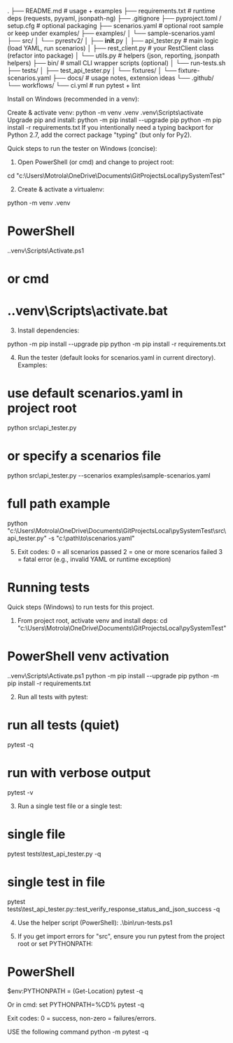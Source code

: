 .
├── README.md                  # usage + examples
├── requirements.txt           # runtime deps (requests, pyyaml, jsonpath-ng)
├── .gitignore
├── pyproject.toml / setup.cfg # optional packaging
├── scenarios.yaml             # optional root sample or keep under examples/
├── examples/
│   └── sample-scenarios.yaml
├── src/
│   └── pyrestv2/
│       ├── __init__.py
│       ├── api_tester.py     # main logic (load YAML, run scenarios)
│       ├── rest_client.py    # your RestClient class (refactor into package)
│       └── utils.py          # helpers (json, reporting, jsonpath helpers)
├── bin/                       # small CLI wrapper scripts (optional)
│   └── run-tests.sh
├── tests/
│   ├── test_api_tester.py
│   └── fixtures/
│       └── fixture-scenarios.yaml
├── docs/                      # usage notes, extension ideas
└── .github/
    └── workflows/
        └── ci.yml             # run pytest + lint



Install on Windows (recommended in a venv):

Create & activate venv:
python -m venv .venv
.venv\Scripts\activate
Upgrade pip and install:
python -m pip install --upgrade pip
python -m pip install -r requirements.txt
If you intentionally need a typing backport for Python 2.7, add the correct package "typing" (but only for Py2).


Quick steps to run the tester on Windows (concise):

1. Open PowerShell (or cmd) and change to project root:

cd "c:\Users\Motrola\OneDrive\Documents\GitProjectsLocal\pySystemTest"


2. Create & activate a virtualenv:

python -m venv .venv
# PowerShell
.\.venv\Scripts\Activate.ps1
# or cmd
# .\.venv\Scripts\activate.bat

3. Install dependencies:

python -m pip install --upgrade pip
python -m pip install -r requirements.txt


4. Run the tester (default looks for scenarios.yaml in current directory). Examples:

# use default scenarios.yaml in project root
python src\api_tester.py

# or specify a scenarios file
python src\api_tester.py --scenarios examples\sample-scenarios.yaml

# full path example
python "c:\Users\Motrola\OneDrive\Documents\GitProjectsLocal\pySystemTest\src\api_tester.py" -s "c:\path\to\scenarios.yaml"


5. Exit codes:
0 = all scenarios passed
2 = one or more scenarios failed
3 = fatal error (e.g., invalid YAML or runtime exception)


# Running tests 

Quick steps (Windows) to run tests for this project.

1. From project root, activate venv and install deps:
cd "c:\Users\Motrola\OneDrive\Documents\GitProjectsLocal\pySystemTest"
# PowerShell venv activation
.\.venv\Scripts\Activate.ps1
python -m pip install --upgrade pip
python -m pip install -r requirements.txt


2. Run all tests with pytest:
# run all tests (quiet)
pytest -q

# run with verbose output
pytest -v


3. Run a single test file or a single test:
# single file
pytest tests\test_api_tester.py -q

# single test in file
pytest tests\test_api_tester.py::test_verify_response_status_and_json_success -q


4. Use the helper script (PowerShell):
.\bin\run-tests.ps1

5. If you get import errors for "src", ensure you run pytest from the project root or set PYTHONPATH:
# PowerShell
$env:PYTHONPATH = (Get-Location)
pytest -q

Or in cmd:
set PYTHONPATH=%CD%
pytest -q

Exit codes: 0 = success, non-zero = failures/errors.

USE the following command 
    python -m pytest -q